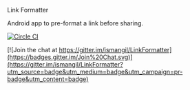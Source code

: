 Link Formatter

Android app to pre-format a link before sharing.

[![Circle CI](https://circleci.com/gh/ismangil/LinkFormatter.svg?style=svg)](https://circleci.com/gh/ismangil/LinkFormatter)



[![Join the chat at https://gitter.im/ismangil/LinkFormatter](https://badges.gitter.im/Join%20Chat.svg)](https://gitter.im/ismangil/LinkFormatter?utm_source=badge&utm_medium=badge&utm_campaign=pr-badge&utm_content=badge)